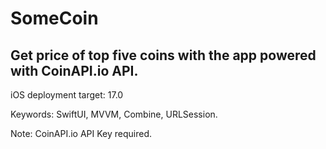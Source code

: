 # SomeCoin

## Get price of top five coins with the app powered with CoinAPI.io API.

iOS deployment target: 17.0

Keywords: SwiftUI, MVVM, Combine, URLSession.

Note: CoinAPI.io API Key required.
